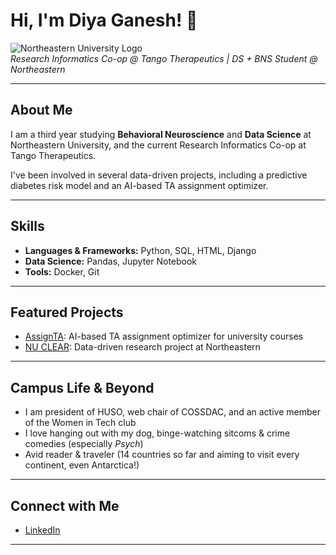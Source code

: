 # Hi, I'm Diya Ganesh! 👋

![Northeastern University Logo](https://upload.wikimedia.org/wikipedia/commons/e/e6/Northeastern_University_seal.svg)  
*Research Informatics Co-op @ Tango Therapeutics | DS + BNS Student @ Northeastern*

---

## About Me

I am a third year studying **Behavioral Neuroscience** and **Data Science** at Northeastern University, and the current Research Informatics Co-op at Tango Therapeutics.

I've been involved in several data-driven projects, including a predictive diabetes risk model and an AI-based TA assignment optimizer.

---

## Skills

- **Languages & Frameworks:** Python, SQL, HTML, Django
- **Data Science:** Pandas, Jupyter Notebook
- **Tools:** Docker, Git

---

## Featured Projects

- [AssignTA](https://github.com/diya-ganesh/AssignTA): AI-based TA assignment optimizer for university courses  
- [NU CLEAR](https://github.com/diya-ganesh/NUCLEAR): Data-driven research project at Northeastern

---

## Campus Life & Beyond

- I am president of HUSO, web chair of COSSDAC, and an active member of the Women in Tech club
- I love hanging out with my dog, binge-watching sitcoms & crime comedies (especially _Psych_)
- Avid reader & traveler (14 countries so far and aiming to visit every continent, even Antarctica!)

---

## Connect with Me

- [LinkedIn](https://www.linkedin.com/in/diya-ganesh/)

---
